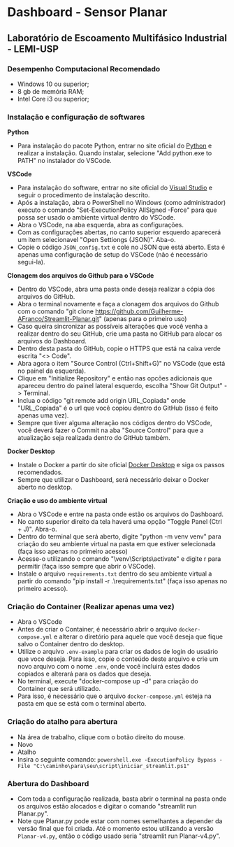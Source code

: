 # Dashboard - Sensor Planar
## Laboratório de Escoamento Multifásico Industrial - LEMI-USP

### Desempenho Computacional Recomendado
- Windows 10 ou superior;
- 8 gb de memória RAM;
- Intel Core i3 ou superior;

### Instalação e configuração de softwares

**Python**
- Para instalação do pacote Python, entrar no site oficial do [Python](https://www.python.org/downloads/windows/) e realizar a instalação. Quando instalar, selecione "Add python.exe to PATH" no instalador do VSCode.

**VSCode**
- Para instalação do software, entrar no site oficial do [Visual Studio](https://code.visualstudio.com/) e seguir o procedimento de instalação descrito.
- Após a instalação, abra o PowerShell no Windows (como administrador) executo o comando "Set-ExecutionPolicy AllSigned -Force" para que possa ser usado o ambiente virtual dentro do VSCode.
- Abra o VSCode, na aba esquerda, abra as configurações.
- Com as configurações abertas, no canto superior esquerdo aparecerá um item selecionavel "Open Settiongs (JSON)". Aba-o.
- Copie o código `JSON_config.txt` e cole no JSON que está aberto. Esta é apenas uma configuração de setup do VSCode (não é necessário segui-la).

**Clonagem dos arquivos do Github para o VSCode**
- Dentro do VSCode, abra uma pasta onde deseja realizar a cópia dos arquivos do GitHub.
- Abra o terminal novamente e faça a clonagem dos arquivos do Github com o comando "git clone https://github.com/Guilherme-AFranco/Streamlit-Planar.git" (apenas para o primeiro uso)
- Caso queira sincronizar as possíveis alterações que você venha a realizar dentro do seu GitHub, crie uma pasta no GitHub para alocar os arquivos do Dashboard.
- Dentro desta pasta do GitHub, copie o HTTPS que está na caixa verde escrita "<> Code".
- Abra agora o item "Source Control (Ctrl+Shift+G)" no VSCode (que está no painel da esquerda).
- Clique em "Initialize Repository" e então nas opcões adicionais que apareceu dentro do painel lateral esquerdo, escolha "Show Git Output" -> Terminal.
- Inclua o código "git remote add origin URL_Copiada" onde "URL_Copiada" é o url que você copiou dentro do GitHub (isso é feito apenas uma vez).
- Sempre que tiver alguma alteração nos códigos dentro do VSCode, você deverá fazer o Commit na aba "Source Control" para que a atualização seja realizada dentro do GitHub também.

**Docker Desktop**
- Instale o Docker a partir do site oficial [Docker Desktop](https://www.docker.com/products/docker-desktop/) e siga os passos recomendados.
- Sempre que utilizar o Dashboard, será necessário deixar o Docker aberto no desktop.

**Criação e uso do ambiente virtual**
- Abra o VSCode e entre na pasta onde estão os arquivos do Dashboard.
- No canto superior direito da tela haverá uma opção "Toggle Panel (Ctrl + J)". Abra-o.
- Dentro do terminal que será aberto, digite "python -m venv venv" para criação do seu ambiente virtual na pasta em que estiver selecionada (faça isso apenas no primeiro acesso)
- Acesse-o utilizando o comando "\venv\Scripts\activate" e digite r para permitir (faça isso sempre que abrir o VSCode).
- Instale o arquivo `requirements.txt` dentro do seu ambiente virtual a partir do comando "pip install -r .\requirements.txt" (faça isso apenas no primeiro acesso).

### Criação do Container (Realizar apenas uma vez)
- Abra o VSCode
- Antes de criar o Container, é necessário abrir o arquivo `docker-compose.yml` e alterar o diretório para aquele que você deseja que fique salvo o Container dentro do desktop.
- Utilize o arquivo `.env-example` para criar os dados de login do usuário que voce deseja. Para isso, copie o conteúdo deste arquivo e crie um novo arquivo com o nome `.env`, onde você incluirá estes dados copiados e alterará para os dados que deseja.
- No terminal, execute "docker-compose up -d" para criação do Container que será utilizado.
- Para isso, é necessário que o arquivo `docker-compose.yml` esteja na pasta em que se está com o terminal aberto.

### Criação do atalho para abertura
- Na área de trabalho, clique com o botão direito do mouse.
- Novo
- Atalho
- Insira o seguinte comando: `powershell.exe -ExecutionPolicy Bypass -File "C:\caminho\para\seu\script\iniciar_streamlit.ps1"`

### Abertura do Dashboard
- Com toda a configuração realizada, basta abrir o terminal na pasta onde os arquivos estão alocados e digitar o comando "streamlit run Planar.py".
- Note que Planar.py pode estar com nomes semelhantes a depender da versão final que foi criada. Até o momento estou utilizando a versão `Planar-v4.py`, então o código usado seria "streamlit run Planar-v4.py".
  
